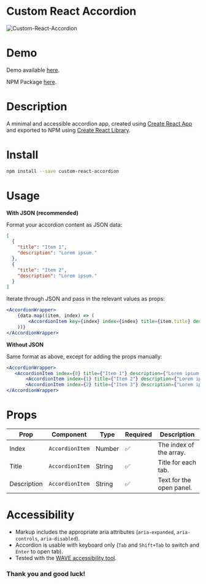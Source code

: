 # Custom React Accordion

![Custom-React-Accordion](https://user-images.githubusercontent.com/11468352/122650120-056fa800-d129-11eb-9caf-e1095a06478a.jpeg)

# Demo

Demo available [here](https://peteraiello.github.io/custom-react-accordion/).

NPM Package [here](https://www.npmjs.com/package/custom-react-accordion).

# Description

A minimal and accessible accordion app, created using [Create React App](https://create-react-app.dev/) and exported to NPM using [Create React Library](https://www.npmjs.com/package/create-react-library).  

# Install 

```bash
npm install --save custom-react-accordion
```

# Usage

**With JSON (recommended)**

Format your accordion content as JSON data:

```json
[
  {
    "title": "Item 1",
    "description": "Lorem ipsum."
  },
  {
    "title": "Item 2",
    "description": "Lorem ipsum."
  }
]
```

Iterate through JSON and pass in the relevant values as props: 

```jsx
<AccordionWrapper>
    {data.map((item, index) => (
        <AccordionItem key={index} index={index} title={item.title} description={item.description} />
    ))}
</AccordionWrapper>
```

**Without JSON**

Same format as above, except for adding the props manually: 

 ```jsx
<AccordionWrapper>
    <AccordionItem index={0} title={"Item 1"} description={"Lorem ipsum."}></AccordionItem>
        <AccordionItem index={1} title={"Item 2"} description={"Lorem ipsum."}></AccordionItem>
        <AccordionItem index={2} title={"Item 3"} description={"Lorem ipsum."}></AccordionItem>
</AccordionWrapper>
```

# Props

| Prop        | Component        | Type        | Required           | Description                     | 
| ----------- | ---------------- | ----------- | ------------------ | ------------------------------- |
| Index       | `AccordionItem`  | Number      | :white_check_mark: | The index of the array.         |
| Title       | `AccordionItem`  | String      | :white_check_mark: | Title for each tab.             |
| Description | `AccordionItem`  | String      | :white_check_mark: | Text for the open panel.        |

# Accessibility

- Markup includes the appropriate aria attributes (`aria-expanded`, `aria-controls`, `aria-disabled`).
- Accordion is usable with keyboard only (`Tab` and `Shift+Tab` to switch and `Enter` to open tab). 
- Tested with the [WAVE accessibility tool](https://wave.webaim.org/extension/).

### Thank you and good luck!
